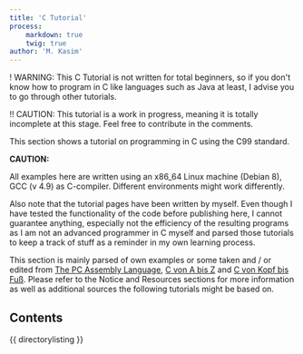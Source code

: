 ```yaml
---
title: 'C Tutorial'
process:
    markdown: true
    twig: true
author: 'M. Kasim'
---
```


! WARNING: This C Tutorial is not written for total beginners, so if you don't know how to program in C like languages such as Java at least, I advise you to go through other tutorials.

!! CAUTION: This tutorial is a work in progress, meaning it is totally incomplete at this stage. Feel free to contribute in the comments.

This section shows a tutorial on programming in C using the C99 standard.

**CAUTION:**

All examples here are written using an x86_64 Linux machine (Debian 8), GCC (v 4.9) as C-compiler. Different environments might work differently.

Also note that the tutorial pages have been written by myself. Even though I have tested the functionality of the code before publishing here, I cannot guarantee anything, especially not the efficiency of the resulting programs as I am not an advanced programmer in C myself and parsed those tutorials to keep a track of stuff as a reminder in my own learning process.

This section is mainly parsed of own examples or some taken and / or edited from [The PC Assembly Language](http://pacman128.github.io/static/pcasm-book.pdf), [C von A bis Z](http://openbook.rheinwerk-verlag.de/c_von_a_bis_z/) and [C von Kopf bis Fuß](http://proquest.tech.safaribooksonline.de/book/programming/c/9783955610227). Please refer to the Notice and Resources sections for more information as well as additional sources the following tutorials might be based on.


## Contents
{{ directorylisting }}